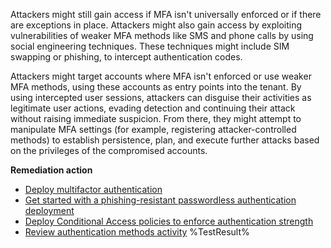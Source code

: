Attackers might still gain access if MFA isn't universally enforced or if there are exceptions in place. Attackers might also gain access by exploiting vulnerabilities of weaker MFA methods like SMS and phone calls by using social engineering techniques. These techniques might include SIM swapping or phishing, to intercept authentication codes.  

Attackers might target accounts where MFA isn't enforced or use weaker MFA methods, using these accounts as entry points into the tenant. By using intercepted user sessions, attackers can disguise their activities as legitimate user actions, evading detection and continuing their attack without raising immediate suspicion. From there, they might attempt to manipulate MFA settings (for example, registering attacker-controlled methods) to establish persistence, plan, and execute further attacks based on the privileges of the compromised accounts. 

**Remediation action**

- [Deploy multifactor authentication](https://learn.microsoft.com/entra/identity/authentication/howto-mfa-getstarted)
- [Get started with a phishing-resistant passwordless authentication deployment](https://learn.microsoft.com/entra/identity/authentication/how-to-plan-prerequisites-phishing-resistant-passwordless-authentication)
- [Deploy Conditional Access policies to enforce authentication strength](https://learn.microsoft.com/entra/identity/conditional-access/policy-all-users-mfa-strength)
- [Review authentication methods activity](https://learn.microsoft.com/entra/identity/monitoring-health/concept-usage-insights-report?tabs=microsoft-entra-admin-center#authentication-methods-activity)<!--- Results --->
%TestResult%

